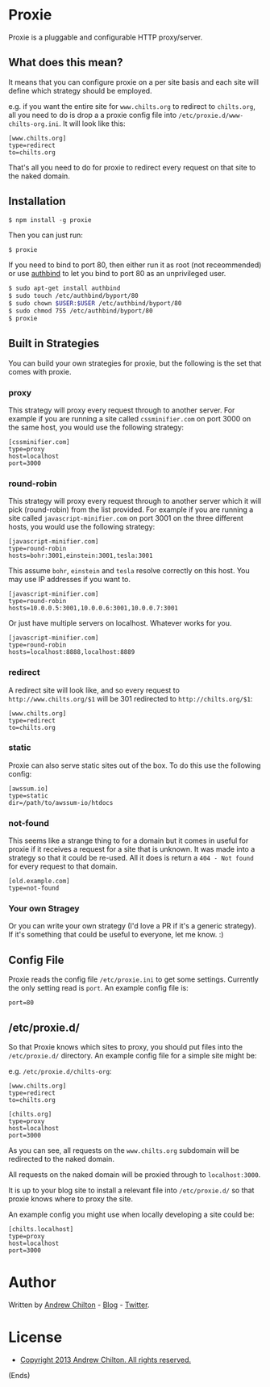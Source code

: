 # Proxie #

Proxie is a pluggable and configurable HTTP proxy/server.

## What does this mean? ##

It means that you can configure proxie on a per site basis and each site will define which strategy
should be employed.

e.g. if you want the entire site for `www.chilts.org` to redirect to `chilts.org`, all you need to do is drop a
a proxie config file into `/etc/proxie.d/www-chilts-org.ini`. It will look like this:

```
[www.chilts.org]
type=redirect
to=chilts.org
```

That's all you need to do for proxie to redirect every request on that site to the naked domain.

## Installation ##

```
$ npm install -g proxie
```

Then you can just run:

```bash
$ proxie
```

If you need to bind to port 80, then either run it as root (not receommended) or use
[authbind](http://www.chiark.greenend.org.uk/ucgi/~ian/git/authbind.git/)
to let you bind to port 80 as an unprivileged user.

```bash
$ sudo apt-get install authbind
$ sudo touch /etc/authbind/byport/80
$ sudo chown $USER:$USER /etc/authbind/byport/80
$ sudo chmod 755 /etc/authbind/byport/80
$ proxie
```

## Built in Strategies ##

You can build your own strategies for proxie, but the following is the set that comes with proxie.

### proxy ###

This strategy will proxy every request through to another server. For example if you are running a site called
`cssminifier.com` on port 3000 on the same host, you would use the following strategy:

```
[cssminifier.com]
type=proxy
host=localhost
port=3000
```
### round-robin ###

This strategy will proxy every request through to another server which it will pick (round-robin) from the
list provided. For example if you are running a site called `javascript-minifier.com` on port 3001 on the
three different hosts, you would use the following strategy:

```
[javascript-minifier.com]
type=round-robin
hosts=bohr:3001,einstein:3001,tesla:3001
```

This assume `bohr`, `einstein` and `tesla` resolve correctly on this host. You may use IP addresses if you
want to.

```
[javascript-minifier.com]
type=round-robin
hosts=10.0.0.5:3001,10.0.0.6:3001,10.0.0.7:3001
```

Or just have multiple servers on localhost. Whatever works for you.

```
[javascript-minifier.com]
type=round-robin
hosts=localhost:8888,localhost:8889
```

### redirect ###

A redirect site will look like, and so every request to `http://www.chilts.org/$1` will be 301 redirected to
`http://chilts.org/$1`:

```
[www.chilts.org]
type=redirect
to=chilts.org
```

### static ###

Proxie can also serve static sites out of the box. To do this use the following config:

```
[awssum.io]
type=static
dir=/path/to/awssum-io/htdocs
```

### not-found ###

This seems like a strange thing to for a domain but it comes in useful for proxie if it receives a request for a
site that is unknown. It was made into a strategy so that it could be re-used. All it does is return a `404 - Not
found` for every request to that domain.

```
[old.example.com]
type=not-found
```

### Your own Stragey ###

Or you can write your own strategy (I'd love a PR if it's a generic strategy). If it's something that could be useful
to everyone, let me know. :)

## Config File ##

Proxie reads the config file `/etc/proxie.ini` to get some settings. Currently the only setting read is
`port`. An example config file is:

```
port=80
```

## /etc/proxie.d/ ##

So that Proxie knows which sites to proxy, you should put files into the `/etc/proxie.d/` directory. An
example config file for a simple site might be:

e.g. `/etc/proxie.d/chilts-org`:

```
[www.chilts.org]
type=redirect
to=chilts.org

[chilts.org]
type=proxy
host=localhost
port=3000
```

As you can see, all requests on the `www.chilts.org` subdomain will be redirected to the naked domain.

All requests on the naked domain will be proxied through to `localhost:3000`.

It is up to your blog site to install a relevant file into `/etc/proxie.d/` so that proxie knows where to
proxy the site.

An example config you might use when locally developing a site could be:

```
[chilts.localhost]
type=proxy
host=localhost
port=3000
```

# Author #

Written by [Andrew Chilton](http://chilts.org/) - [Blog](http://chilts.org/blog/) -
[Twitter](https://twitter.com/andychilton).

# License #

* [Copyright 2013 Andrew Chilton.  All rights reserved.](http://chilts.mit-license.org/2013/)

(Ends)
